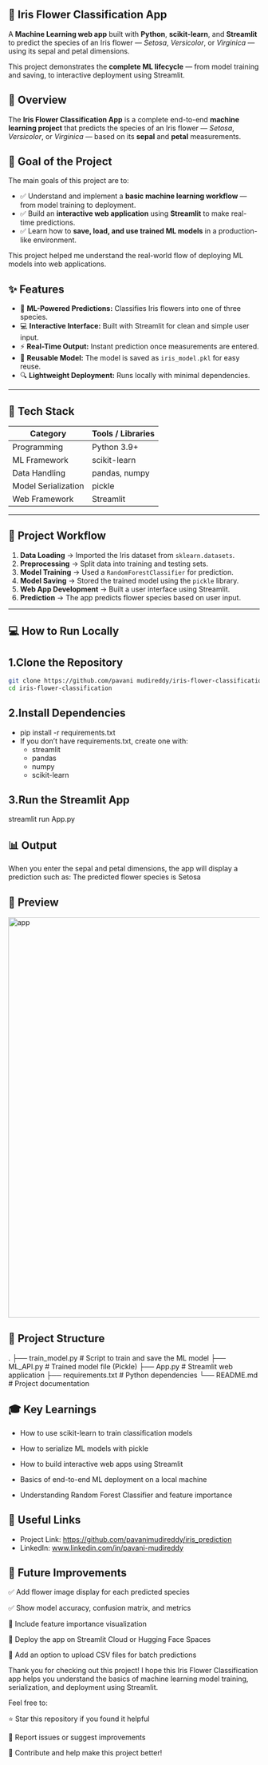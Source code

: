 ## 🌸 Iris Flower Classification App

A **Machine Learning web app** built with **Python**, **scikit-learn**, and **Streamlit** to predict the species of an Iris flower — *Setosa*, *Versicolor*, or *Virginica* — using its sepal and petal dimensions.

This project demonstrates the **complete ML lifecycle** — from model training and saving, to interactive deployment using Streamlit.



## 🧭 Overview

The **Iris Flower Classification App** is a complete end-to-end **machine learning project** that predicts the species of an Iris flower — *Setosa*, *Versicolor*, or *Virginica* — based on its **sepal** and **petal** measurements.


## 🎯 Goal of the Project

The main goals of this project are to:

- ✅ Understand and implement a **basic machine learning workflow** — from model training to deployment.  
- ✅ Build an **interactive web application** using **Streamlit** to make real-time predictions.  
- ✅ Learn how to **save, load, and use trained ML models** in a production-like environment.  

This project helped me understand the real-world flow of deploying ML models into web applications.


## ✨ Features

- 🧠 **ML-Powered Predictions:** Classifies Iris flowers into one of three species.  
- 💻 **Interactive Interface:** Built with Streamlit for clean and simple user input.  
- ⚡ **Real-Time Output:** Instant prediction once measurements are entered.  
- 💾 **Reusable Model:** The model is saved as `iris_model.pkl` for easy reuse.  
- 🔍 **Lightweight Deployment:** Runs locally with minimal dependencies.  

---

## 🧰 Tech Stack

| Category | Tools / Libraries |
|-----------|-------------------|
| Programming | Python 3.9+ |
| ML Framework | scikit-learn |
| Data Handling | pandas, numpy |
| Model Serialization | pickle |
| Web Framework | Streamlit |

---

## 🔄 Project Workflow

1. **Data Loading** → Imported the Iris dataset from `sklearn.datasets`.  
2. **Preprocessing** → Split data into training and testing sets.  
3. **Model Training** → Used a `RandomForestClassifier` for prediction.  
4. **Model Saving** → Stored the trained model using the `pickle` library.  
5. **Web App Development** → Built a user interface using Streamlit.  
6. **Prediction** → The app predicts flower species based on user input.

---

## 💻 How to Run Locally

## 1.Clone the Repository
```bash
git clone https://github.com/pavani mudireddy/iris-flower-classification.git
cd iris-flower-classification
```
## 2.Install Dependencies
- pip install -r requirements.txt
- If you don’t have requirements.txt, create one with:
  - streamlit
  - pandas
  - numpy
  - scikit-learn
  
## 3.Run the Streamlit App
streamlit run App.py

## 📊 Output

When you enter the sepal and petal dimensions, the app will display a prediction such as:
The predicted flower species is Setosa

## 📸 Preview

<img width="1036" height="802" alt="app" src="https://github.com/user-attachments/assets/9ed23798-d42b-45c0-84f6-90f63db81803" />

## 🧩 Project Structure
.
├── train_model.py         # Script to train and save the ML model
├── ML_API.py              # Trained model file (Pickle)
├── App.py                 # Streamlit web application
├── requirements.txt       # Python dependencies
└── README.md              # Project documentation

## 🎓 Key Learnings

- How to use scikit-learn to train classification models

- How to serialize ML models with pickle

- How to build interactive web apps using Streamlit

- Basics of end-to-end ML deployment on a local machine

- Understanding Random Forest Classifier and feature importance
  
## 🔗 Useful Links

- Project Link:
  https://github.com/pavanimudireddy/iris_prediction
- LinkedIn:
  www.linkedin.com/in/pavani-mudireddy

## 🚀 Future Improvements

✅ Add flower image display for each predicted species

✅ Show model accuracy, confusion matrix, and metrics

🔲 Include feature importance visualization

🔲 Deploy the app on Streamlit Cloud or Hugging Face Spaces

🔲 Add an option to upload CSV files for batch predictions


Thank you for checking out this project! I hope this Iris Flower Classification app helps you understand the basics of machine learning model training, serialization, and deployment using Streamlit.

Feel free to:

⭐ Star this repository if you found it helpful

🐞 Report issues or suggest improvements

🚀 Contribute and help make this project better!

  
